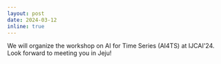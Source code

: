 ```yaml
---
layout: post
date: 2024-03-12
inline: true
---
```

We will organize the workshop on AI for Time Series (AI4TS) at IJCAI'24. Look forward to meeting you in Jeju!